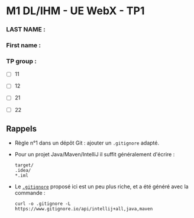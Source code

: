 # M1 DL/IHM - UE WebX - TP1

### LAST NAME :
### First name :
### TP group :
- [ ] 11
- [ ] 12
- [ ] 21
- [ ] 22


## Rappels

* Règle n°1 dans un dépôt Git : ajouter un `.gitignore` adapté.

* Pour un projet Java/Maven/IntelliJ il suffit généralement d'écrire :

  ```
  target/
  .idea/
  *.iml
  ```

* Le [`.gitignore`](.gitignore) proposé ici est un peu plus riche, et
  a été généré avec la commande :
  
  ```
  curl -o .gitignore -L https://www.gitignore.io/api/intellij+all,java,maven
  ```
